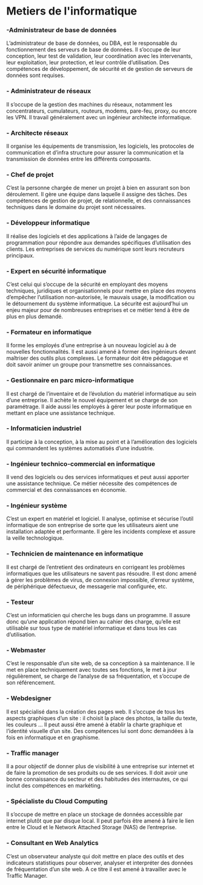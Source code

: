 # Metiers de l'informatique
### -Administrateur de base de données
L’administrateur de base de données, ou DBA, est le responsable du fonctionnement des serveurs de base de données. Il s’occupe de leur conception, leur test de validation, leur coordination avec les intervenants, leur exploitation, leur protection, et leur contrôle d’utilisation. Des compétences de développement, de sécurité et de gestion de serveurs de données sont requises. 
### -	Administrateur de réseaux
Il s’occupe de la gestion des machines du réseaux, notamment les concentrateurs, cumulateurs, routeurs, modems, pare-feu, proxy, ou encore les VPN. Il travail généralement avec un ingénieur architecte informatique.
### -	Architecte réseaux
Il organise les équipements de transmission, les logiciels, les protocoles de communication et d’infra structure pour assurer la communication et la transmission de données entre les différents composants.
### -	Chef de projet
C’est la personne chargée de mener un projet à bien en assurant son bon déroulement. Il gère une équipe dans laquelle il assigne des tâches. Des compétences de gestion de projet, de relationnelle, et des connaissances techniques dans le domaine du projet sont nécessaires.
### -	Développeur informatique
Il réalise des logiciels et des applications à l’aide de langages de programmation pour répondre aux demandes spécifiques d’utilisation des clients. Les entreprises de services du numérique sont leurs recruteurs principaux.
### -	Expert en sécurité informatique
C’est celui qui s’occupe de la sécurité en employant des moyens techniques, juridiques et organisationnels pour mettre en place des moyens d’empêcher l’utilisation non-autorisée, le mauvais usage, la modification ou le détournement du système informatique. La sécurité est aujourd’hui un enjeu majeur pour de nombreuses entreprises et ce métier tend à être de plus en plus demandé.
### -	Formateur en informatique
Il forme les employés d’une entreprise à un nouveau logiciel au à de nouvelles fonctionnalités. Il est aussi amené à former des ingénieurs devant maîtriser des outils plus complexes. Le formateur doit être pédagogue et doit savoir animer un groupe pour transmettre ses connaissances.
### -	Gestionnaire en parc micro-informatique
Il est chargé de l’inventaire et de l’évolution du matériel informatique au sein d’une entreprise. Il achète le nouvel équipement et se charge de son paramétrage. Il aide aussi les employés à gérer leur poste informatique en mettant en place une assistance technique.
### -	Informaticien industriel
Il participe à la conception, à la mise au point et à l’amélioration des logiciels qui commandent les systèmes automatisés d’une industrie.
### -	Ingénieur technico-commercial en informatique
Il vend des logiciels ou des services informatiques et peut aussi apporter une assistance technique. Ce métier nécessite des compétences de commercial et des connaissances en économie.
### -	Ingénieur système
C’est un expert en matériel et logiciel. Il analyse, optimise et sécurise l’outil informatique de son entreprise de sorte que les utilisateurs aient une installation adaptée et performante. Il gère les incidents complexe et assure la veille technologique. 
### -	Technicien de maintenance en informatique
Il est chargé de l’entretient des ordinateurs en corrigeant les problèmes informatiques que les utilisateurs ne savent pas résoudre. Il est donc amené à gérer les problèmes de virus, de connexion impossible, d’erreur système, de périphérique défectueux, de messagerie mal configurée, etc. 
### -	Testeur
C’est un informaticien qui cherche les bugs dans un programme. Il assure donc qu’une application répond bien au cahier des charge, qu’elle est utilisable sur tous type de matériel informatique et dans tous les cas d’utilisation.
### -	Webmaster
C’est le responsable d’un site web, de sa conception à sa maintenance. Il le met en place techniquement avec toutes ses fonctions, le met à jour régulièrement, se charge de l’analyse de sa fréquentation, et s’occupe de son référencement.
### -	Webdesigner
Il est spécialisé dans la création des pages web. Il s’occupe de tous les aspects graphiques d’un site : il choisit la place des photos, la taille du texte, les couleurs … Il peut aussi être amené à établir la charte graphique et l’identité visuelle d’un site. Des compétences lui sont donc demandées à la fois en informatique et en graphisme.
### -	Traffic manager
Il a pour objectif de donner plus de visibilité à une entreprise sur internet et de faire la promotion de ses produits ou de ses services. Il doit avoir une bonne connaissance du secteur et des habitudes des internautes, ce qui inclut des compétences en markéting.
### -	Spécialiste du Cloud Computing
Il s’occupe de mettre en place un stockage de données accessible par internet plutôt que par disque local. Il peut parfois être amené à faire le lien entre le Cloud et le Network Attached Storage (NAS) de l’entreprise. 
### -	Consultant en Web Analytics
C’est un observateur analyste qui doit mettre en place des outils et des indicateurs statistiques pour observer, analyser et interpréter des données de fréquentation d’un site web. A ce titre il est amené à travailler avec le Traffic Manager.
